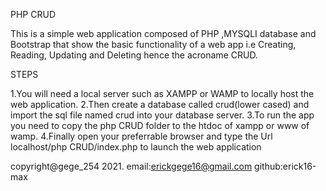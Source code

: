 PHP CRUD

This is a simple web application composed of PHP ,MYSQLI database and Bootstrap that
show the basic functionality of a web app i.e Creating, Reading, Updating and Deleting 
hence the acroname CRUD.


STEPS

1.You will need a local server such as XAMPP or WAMP to locally host the web application.
2.Then create a database called crud(lower cased) and import the sql file named crud into your database server.
3.To run the app you need to copy the php CRUD folder to the htdoc of xampp or www of wamp.
4.Finally open your preferrable browser and type the Url localhost/php CRUD/index.php to launch the web application 




copyright@gege_254 2021.
email:erickgege16@gmail.com
github:erick16-max